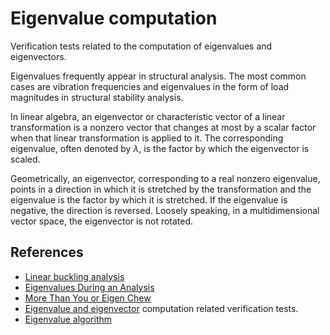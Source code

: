 # Eigenvalue computation
Verification tests related to the computation of eigenvalues and eigenvectors.

Eigenvalues frequently appear in structural analysis. The most common cases are vibration frequencies and eigenvalues in the form of load magnitudes in structural stability analysis.

In linear algebra, an eigenvector or characteristic vector of a linear transformation is a nonzero vector that changes at most by a scalar factor when that linear transformation is applied to it. The corresponding eigenvalue, often denoted by $\lambda$, is the factor by which the eigenvector is scaled.

Geometrically, an eigenvector, corresponding to a real nonzero eigenvalue, points in a direction in which it is stretched by the transformation and the eigenvalue is the factor by which it is stretched. If the eigenvalue is negative, the direction is reversed. Loosely speaking, in a multidimensional vector space, the eigenvector is not rotated.

## References
- [Linear buckling analysis](https://portwooddigital.com/2021/05/29/right-under-your-nose)
- [Eigenvalues During an Analysis](https://portwooddigital.com/2021/11/09/eigenvalues-during-an-analysis/)
- [More Than You or Eigen Chew](https://portwooddigital.com/2022/03/06/more-than-you-or-eigen-chew/)
- [Eigenvalue and eigenvector](https://en.wikipedia.org/wiki/Eigenvalues_and_eigenvectors) computation related verification tests.
- [Eigenvalue algorithm](https://en.wikipedia.org/wiki/Eigenvalue_algorithm)
